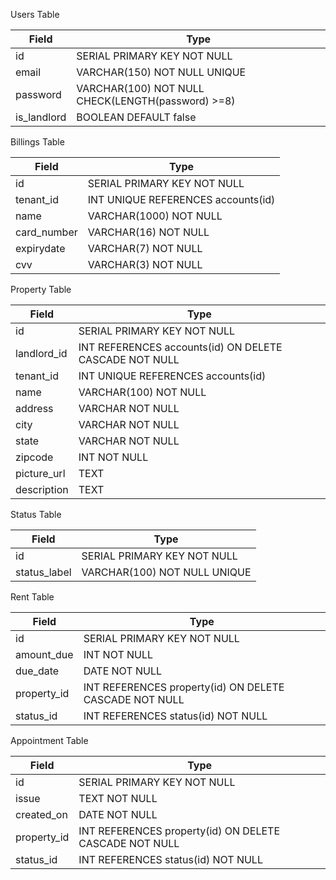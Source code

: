 Users Table

| Field | Type |
|---------|---------|
| id | SERIAL PRIMARY KEY NOT NULL |
| email | VARCHAR(150) NOT NULL UNIQUE |
| password | VARCHAR(100) NOT NULL CHECK(LENGTH(password) >=8) |
| is_landlord | BOOLEAN DEFAULT false |

Billings Table

| Field | Type |
|---------|---------|
| id | SERIAL PRIMARY KEY NOT NULL |
| tenant_id | INT UNIQUE REFERENCES accounts(id) |
| name | VARCHAR(1000) NOT NULL |
| card_number | VARCHAR(16) NOT NULL |
| expirydate | VARCHAR(7) NOT NULL |  
| cvv | VARCHAR(3) NOT NULL | 

Property Table

| Field | Type |
|---------|---------|
| id | SERIAL PRIMARY KEY NOT NULL |
| landlord_id | INT REFERENCES accounts(id) ON DELETE CASCADE NOT NULL |
| tenant_id | INT UNIQUE REFERENCES accounts(id) |
| name | VARCHAR(100) NOT NULL |
| address | VARCHAR NOT NULL |
| city | VARCHAR NOT NULL |
| state | VARCHAR NOT NULL |
| zipcode | INT NOT NULL | 
| picture_url | TEXT |
| description | TEXT |

Status Table

| Field | Type |
|---------|---------|
| id  | SERIAL PRIMARY KEY NOT NULL |
| status_label | VARCHAR(100) NOT NULL UNIQUE |

Rent Table

| Field | Type |
|---------|---------|
|id | SERIAL PRIMARY KEY NOT NULL |
| amount_due | INT NOT NULL |
| due_date | DATE NOT NULL |
| property_id | INT REFERENCES property(id) ON DELETE CASCADE NOT NULL |
| status_id | INT REFERENCES status(id) NOT NULL |

Appointment Table

| Field | Type |
|---------|---------|
| id | SERIAL PRIMARY KEY NOT NULL |
| issue | TEXT NOT NULL |
| created_on | DATE NOT NULL |
| property_id | INT REFERENCES property(id) ON DELETE CASCADE NOT NULL |
| status_id | INT REFERENCES status(id) NOT NULL |


